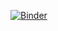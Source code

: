 [![Binder](https://mybinder.org/badge_logo.svg)](https://mybinder.org/v2/gh/marcecevallos/UDLA_Analitica_predictiva.git/main?labpath=Modelos%20para%20datos%20de%20panel%2FUnidad_No.8_Modelos%20para%20datos%20de%20panel.ipynb)
